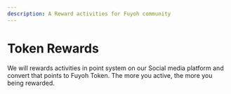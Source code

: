 ```yaml
---
description: A Reward activities for Fuyoh community
---
```


# Token Rewards

We will rewards activities in point system on our Social media platform and convert that points to Fuyoh Token. The more you active, the more you being rewarded.
